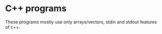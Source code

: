 C++ programs
===========
These programs mostly use only arrays/vectors, stdin and stdout features of c++.
